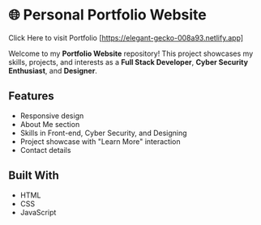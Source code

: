 

# 🌐 Personal Portfolio Website

Click Here to visit Portfolio [https://elegant-gecko-008a93.netlify.app]

Welcome to my **Portfolio Website** repository! This project showcases my skills, projects, and interests as a **Full Stack Developer**, **Cyber Security Enthusiast**, and **Designer**.

##  Features

- Responsive design
- About Me section
- Skills in Front-end, Cyber Security, and Designing
- Project showcase with "Learn More" interaction
- Contact details

##  Built With

- HTML
- CSS
- JavaScript
